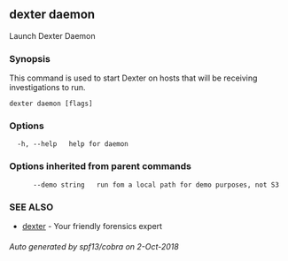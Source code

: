 ## dexter daemon

Launch Dexter Daemon

### Synopsis


This command is used to start Dexter on hosts that will be
receiving investigations to run.


```
dexter daemon [flags]
```

### Options

```
  -h, --help   help for daemon
```

### Options inherited from parent commands

```
      --demo string   run fom a local path for demo purposes, not S3
```

### SEE ALSO
* [dexter](dexter.md)	 - Your friendly forensics expert

###### Auto generated by spf13/cobra on 2-Oct-2018
